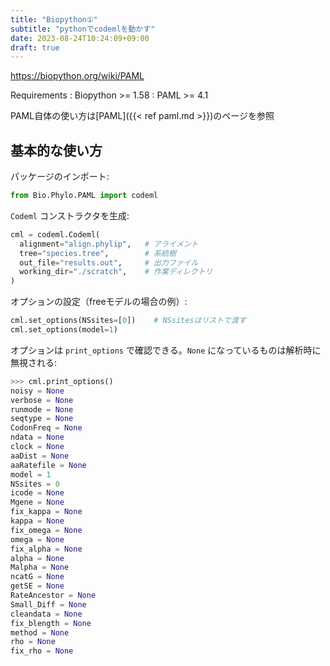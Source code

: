```yaml
---
title: "Biopython①"
subtitle: "pythonでcodemlを動かす"
date: 2023-08-24T10:24:09+09:00
draft: true
---
```


https://biopython.org/wiki/PAML

Requirements
: Biopython >= 1.58
: PAML >= 4.1

PAML自体の使い方は[PAML]({{< ref paml.md >}})のページを参照


## 基本的な使い方

パッケージのインポート:

```python
from Bio.Phylo.PAML import codeml
```

`Codeml` コンストラクタを生成:

```python
cml = codeml.Codeml(
  alignment="align.phylip",   # アライメント
  tree="species.tree",        # 系統樹
  out_file="results.out",     # 出力ファイル
  working_dir="./scratch",    # 作業ディレクトリ
)
```

オプションの設定（freeモデルの場合の例）:

```python
cml.set_options(NSsites=[0])    # NSsitesはリストで渡す
cml.set_options(model=1)
```

オプションは `print_options` で確認できる。`None` になっているものは解析時に無視される:

```python
>>> cml.print_options()
noisy = None
verbose = None
runmode = None
seqtype = None
CodonFreq = None
ndata = None
clock = None
aaDist = None
aaRatefile = None
model = 1
NSsites = 0
icode = None
Mgene = None
fix_kappa = None
kappa = None
fix_omega = None
omega = None
fix_alpha = None
alpha = None
Malpha = None
ncatG = None
getSE = None
RateAncestor = None
Small_Diff = None
cleandata = None
fix_blength = None
method = None
rho = None
fix_rho = None
```

